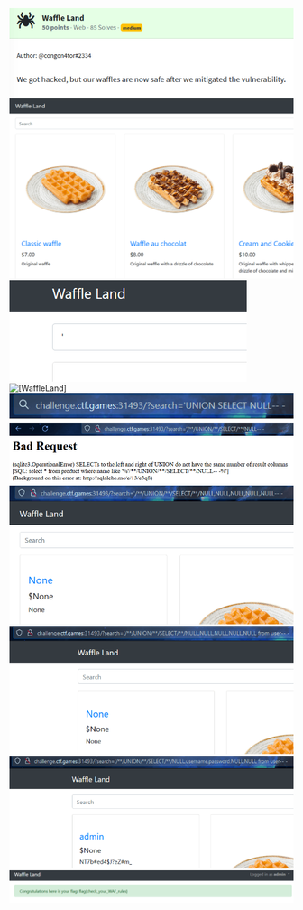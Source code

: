 ![[WaffleLand]](https://github.com/geoffchisnall/CTF-Writeups/blob/main/HacktivityCon/2021/pregame/images/WaffleLand/waffleland.png)
![[WaffleLand]](https://github.com/geoffchisnall/CTF-Writeups/blob/main/HacktivityCon/2021/pregame/images/WaffleLand/waffle1.png)
![[WaffleLand]](https://github.com/geoffchisnall/CTF-Writeups/blob/main/HacktivityCon/2021/pregame/images/WaffleLand/waffle2.png)
![[WaffleLand]](https://github.com/geoffchisnall/CTF-Writeups/blob/main/HacktivityCon/2021/pregame/images/WaffleLand/waffle_sqli1.png)
![[WaffleLand]](https://github.com/geoffchisnall/CTF-Writeups/blob/main/HacktivityCon/2021/pregame/images/WaffleLand/waffle_sqli_2.png)
![[WaffleLand]](https://github.com/geoffchisnall/CTF-Writeups/blob/main/HacktivityCon/2021/pregame/images/WaffleLand/waffle_sqli_3.png)
![[WaffleLand]](https://github.com/geoffchisnall/CTF-Writeups/blob/main/HacktivityCon/2021/pregame/images/WaffleLand/waffle_sqli_4.png)
![[WaffleLand]](https://github.com/geoffchisnall/CTF-Writeups/blob/main/HacktivityCon/2021/pregame/images/WaffleLand/waffle_sqli_5.png)
![[WaffleLand]](https://github.com/geoffchisnall/CTF-Writeups/blob/main/HacktivityCon/2021/pregame/images/WaffleLand/waffle_sqli_6.png)
![[WaffleLand]](https://github.com/geoffchisnall/CTF-Writeups/blob/main/HacktivityCon/2021/pregame/images/WaffleLand/waffle_flag.png)

